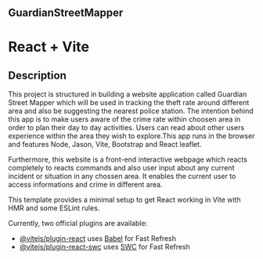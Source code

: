 ## GuardianStreetMapper

# React + Vite

## Description 

This project is structured in building a website application called Guardian Street Mapper which will be used in tracking the theft rate around different area and also be suggesting the nearest police station. The intention behind this app is to make users aware of the crime rate within choosen area in order to plan their day to day activities. Users can read about other users experience within the area they wish to explore.This app runs in the browser and features Node, Jason, Vite, Bootstrap and React leaflet.

Furthermore, this website is a front-end interactive webpage which reacts completely to reacts commands and also user input about any current incident or situation in any chossen area. It enables the current user to access informations and crime in different area.



This template provides a minimal setup to get React working in Vite with HMR and some ESLint rules.

Currently, two official plugins are available:

- [@vitejs/plugin-react](https://github.com/vitejs/vite-plugin-react/blob/main/packages/plugin-react/README.md) uses [Babel](https://babeljs.io/) for Fast Refresh
- [@vitejs/plugin-react-swc](https://github.com/vitejs/vite-plugin-react-swc) uses [SWC](https://swc.rs/) for Fast Refresh
